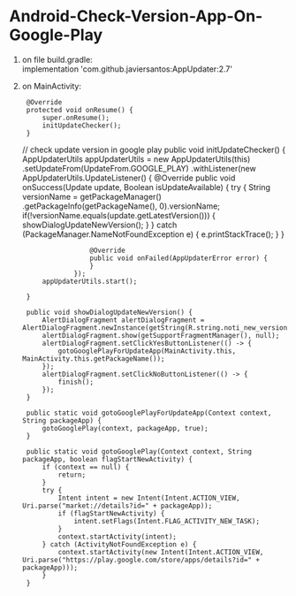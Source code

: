 # Android-Check-Version-App-On-Google-Play

1) on file build.gradle: <br>
implementation 'com.github.javiersantos:AppUpdater:2.7' <br>
2) on MainActivity: <br>

        @Override
        protected void onResume() {
            super.onResume();
            initUpdateChecker();
        }

     // check update version in google play
        public void initUpdateChecker() {
            AppUpdaterUtils appUpdaterUtils = new AppUpdaterUtils(this)
                    .setUpdateFrom(UpdateFrom.GOOGLE_PLAY)
                    .withListener(new AppUpdaterUtils.UpdateListener() {
                        @Override
                        public void onSuccess(Update update, Boolean isUpdateAvailable) {
                            try {
                                String versionName = getPackageManager()
                                        .getPackageInfo(getPackageName(), 0).versionName;
                                if(!versionName.equals(update.getLatestVersion())) {
                                    showDialogUpdateNewVersion();
                                }
                            } catch (PackageManager.NameNotFoundException e) {
                                e.printStackTrace();
                            }
                        }

                        @Override
                        public void onFailed(AppUpdaterError error) {
                        }
                    });
            appUpdaterUtils.start();

        }

        public void showDialogUpdateNewVersion() {
            AlertDialogFragment alertDialogFragment = AlertDialogFragment.newInstance(getString(R.string.noti_new_version));
            alertDialogFragment.show(getSupportFragmentManager(), null);
            alertDialogFragment.setClickYesButtonListener(() -> {
                gotoGooglePlayForUpdateApp(MainActivity.this, MainActivity.this.getPackageName());
            });
            alertDialogFragment.setClickNoButtonListener(() -> {
                finish();
            });
        }

        public static void gotoGooglePlayForUpdateApp(Context context, String packageApp) {
            gotoGooglePlay(context, packageApp, true);
        }

        public static void gotoGooglePlay(Context context, String packageApp, boolean flagStartNewActivity) {
            if (context == null) {
                return;
            }
            try {
                Intent intent = new Intent(Intent.ACTION_VIEW, Uri.parse("market://details?id=" + packageApp));
                if (flagStartNewActivity) {
                    intent.setFlags(Intent.FLAG_ACTIVITY_NEW_TASK);
                }
                context.startActivity(intent);
            } catch (ActivityNotFoundException e) {
                context.startActivity(new Intent(Intent.ACTION_VIEW, Uri.parse("https://play.google.com/store/apps/details?id=" + packageApp)));
            }
        }
